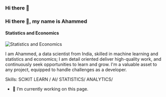 ### Hi there 👋

<!--
**ahammed867/ahammed867** is a ✨ _special_ ✨ repository because its `README.md` (this file) appears on your GitHub profile.

Here are some ideas to get you started:

- 🔭 I’m currently working on ...
- 🌱 I’m currently learning ...
- 👯 I’m looking to collaborate on ...
- 🤔 I’m looking for help with ...
- 💬 Ask me about ...
- 📫 How to reach me: ...
- 😄 Pronouns: ...
- ⚡ Fun fact: ...
-->

### Hi there 👋, my name is Ahammed
#### Statistics and Economics 
![Statistics and Economics ](https://user-images.githubusercontent.com/62167887/261328389-d4d98167-5d12-468e-8b9d-9c4d5182da42.gif)

I am Ahammed, a data scientist from India, skilled in machine learning and statistics and economics; I am detail oriented  deliver high-quality work, and continuously seek opportunities to learn and grow. I'm a valuable asset to any project, equipped to handle challenges as a developer.

Skills: SCIKIT LEARN / AI/ STATISTICS/ ANALYTICS/

- 🔭 I’m currently working on this page. 




